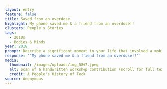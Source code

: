 ```yaml
---
layout: entry
feature: false
title: Saved from an overdose
highlight: My phone saved me & a friend from an overdose!!
clusters: People's Stories
tags:
  - 2010s
  - Bodies & Minds
year: 2018
prompt: Describe a significant moment in your life that involved a mobile phone.
response: '"My phone saved me & a friend from an overdose!!"'
media:
  thumbnail: /images/uploads/img_5867.jpeg
  alt: Scan of a handwritten workshop contribution (scroll for full text)
  credit: A People's History of Tech
source: Anonymous
---
```

